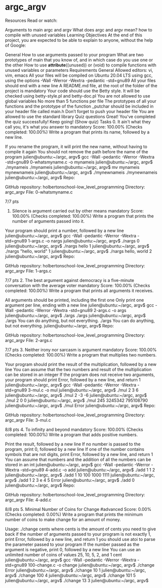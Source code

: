 # argc_argv

Resources
Read or watch:

Arguments to main
argc and argv
What does argc and argv mean?
how to compile with unused variables
Learning Objectives
At the end of this project, you are expected to be able to explain to anyone, without the help of Google:

General
How to use arguments passed to your program
What are two prototypes of main that you know of, and in which case do you use one or the other
How to use __attribute__((unused)) or (void) to compile functions with unused variables or parameters
Requirements
General
Allowed editors: vi, vim, emacs
All your files will be compiled on Ubuntu 20.04 LTS using gcc, using the options -Wall -Werror -Wextra -pedantic -std=gnu89
All your files should end with a new line
A README.md file, at the root of the folder of the project is mandatory
Your code should use the Betty style. It will be checked using betty-style.pl and betty-doc.pl
You are not allowed to use global variables
No more than 5 functions per file
The prototypes of all your functions and the prototype of the function _putchar should be included in your header file called main.h
Don’t forget to push your header file
You are allowed to use the standard library
Quiz questions
Great! You've completed the quiz successfully! Keep going! (Show quiz)
Tasks
0. It ain't what they call you, it's what you answer to
mandatory
Score: 100.00% (Checks completed: 100.00%)
Write a program that prints its name, followed by a new line.

If you rename the program, it will print the new name, without having to compile it again
You should not remove the path before the name of the program
julien@ubuntu:~/argc, argv$ gcc -Wall -pedantic -Werror -Wextra -std=gnu89 0-whatsmyname.c -o mynameis
julien@ubuntu:~/argc, argv$ ./mynameis 
./mynameis
julien@ubuntu:~/argc, argv$ mv mynameis mynewnameis
julien@ubuntu:~/argc, argv$ ./mynewnameis 
./mynewnameis
julien@ubuntu:~/argc, argv$ 
Repo:

GitHub repository: holbertonschool-low_level_programming
Directory: argc_argv
File: 0-whatsmyname.c
   
7/7 pts
1. Silence is argument carried out by other means
mandatory
Score: 100.00% (Checks completed: 100.00%)
Write a program that prints the number of arguments passed into it.

Your program should print a number, followed by a new line
julien@ubuntu:~/argc, argv$ gcc -Wall -pedantic -Werror -Wextra -std=gnu89 1-args.c -o nargs
julien@ubuntu:~/argc, argv$ ./nargs 
0
julien@ubuntu:~/argc, argv$ ./nargs hello
1
julien@ubuntu:~/argc, argv$ ./nargs "hello, world"
1
julien@ubuntu:~/argc, argv$ ./nargs hello, world
2
julien@ubuntu:~/argc, argv$ 
Repo:

GitHub repository: holbertonschool-low_level_programming
Directory: argc_argv
File: 1-args.c
   
7/7 pts
2. The best argument against democracy is a five-minute conversation with the average voter
mandatory
Score: 100.00% (Checks completed: 100.00%)
Write a program that prints all arguments it receives.

All arguments should be printed, including the first one
Only print one argument per line, ending with a new line
julien@ubuntu:~/argc, argv$ gcc -Wall -pedantic -Werror -Wextra -std=gnu89 2-args.c -o args
julien@ubuntu:~/argc, argv$ ./args 
./args
julien@ubuntu:~/argc, argv$ ./args You can do anything, but not everything.
./args
You
can
do
anything,
but
not
everything.
julien@ubuntu:~/argc, argv$ 
Repo:

GitHub repository: holbertonschool-low_level_programming
Directory: argc_argv
File: 2-args.c
   
7/7 pts
3. Neither irony nor sarcasm is argument
mandatory
Score: 100.00% (Checks completed: 100.00%)
Write a program that multiplies two numbers.

Your program should print the result of the multiplication, followed by a new line
You can assume that the two numbers and result of the multiplication can be stored in an integer
If the program does not receive two arguments, your program should print Error, followed by a new line, and return 1
julien@ubuntu:~/argc, argv$ gcc -Wall -pedantic -Werror -Wextra -std=gnu89 3-mul.c -o mul
julien@ubuntu:~/argc, argv$ ./mul 2 3
6
julien@ubuntu:~/argc, argv$ ./mul 2 -3
-6
julien@ubuntu:~/argc, argv$ ./mul 2 0
0
julien@ubuntu:~/argc, argv$ ./mul 245 3245342
795108790
julien@ubuntu:~/argc, argv$ ./mul
Error
julien@ubuntu:~/argc, argv$ 
Repo:

GitHub repository: holbertonschool-low_level_programming
Directory: argc_argv
File: 3-mul.c
   
8/8 pts
4. To infinity and beyond
mandatory
Score: 100.00% (Checks completed: 100.00%)
Write a program that adds positive numbers.

Print the result, followed by a new line
If no number is passed to the program, print 0, followed by a new line
If one of the number contains symbols that are not digits, print Error, followed by a new line, and return 1
You can assume that numbers and the addition of all the numbers can be stored in an int
julien@ubuntu:~/argc, argv$ gcc -Wall -pedantic -Werror -Wextra -std=gnu89 4-add.c -o add
julien@ubuntu:~/argc, argv$ ./add 1 1
2
julien@ubuntu:~/argc, argv$ ./add 1 10 100 1000
1111
julien@ubuntu:~/argc, argv$ ./add 1 2 3 e 4 5
Error
julien@ubuntu:~/argc, argv$ ./add
0
julien@ubuntu:~/argc, argv$ 
Repo:

GitHub repository: holbertonschool-low_level_programming
Directory: argc_argv
File: 4-add.c
   
8/8 pts
5. Minimal Number of Coins for Change
#advanced
Score: 0.00% (Checks completed: 0.00%)
Write a program that prints the minimum number of coins to make change for an amount of money.

Usage: ./change cents
where cents is the amount of cents you need to give back
if the number of arguments passed to your program is not exactly 1, print Error, followed by a new line, and return 1
you should use atoi to parse the parameter passed to your program
If the number passed as the argument is negative, print 0, followed by a new line
You can use an unlimited number of coins of values 25, 10, 5, 2, and 1 cent
julien@ubuntu:~/argc, argv$ gcc -Wall -pedantic -Werror -Wextra -std=gnu89 100-change.c -o change
julien@ubuntu:~/argc, argv$ ./change 
Error
julien@ubuntu:~/argc, argv$ ./change 10
1
julien@ubuntu:~/argc, argv$ ./change 100
4
julien@ubuntu:~/argc, argv$ ./change 101
5
julien@ubuntu:~/argc, argv$ ./change 13
3
julien@ubuntu:~/argc, argv$
